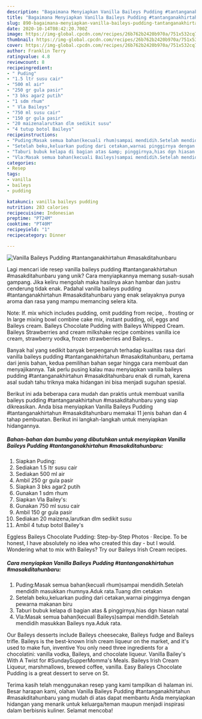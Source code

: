 ```yaml
---
description: "Bagaimana Menyiapkan Vanilla Baileys Pudding #tantanganakhirtahun #masakditahunbaru, Bikin Ngiler"
title: "Bagaimana Menyiapkan Vanilla Baileys Pudding #tantanganakhirtahun #masakditahunbaru, Bikin Ngiler"
slug: 890-bagaimana-menyiapkan-vanilla-baileys-pudding-tantanganakhirtahun-masakditahunbaru-bikin-ngiler
date: 2020-10-14T08:42:20.700Z
image: https://img-global.cpcdn.com/recipes/26b762b2420b970a/751x532cq70/vanilla-baileys-pudding-tantanganakhirtahun-masakditahunbaru-foto-resep-utama.jpg
thumbnail: https://img-global.cpcdn.com/recipes/26b762b2420b970a/751x532cq70/vanilla-baileys-pudding-tantanganakhirtahun-masakditahunbaru-foto-resep-utama.jpg
cover: https://img-global.cpcdn.com/recipes/26b762b2420b970a/751x532cq70/vanilla-baileys-pudding-tantanganakhirtahun-masakditahunbaru-foto-resep-utama.jpg
author: Franklin Terry
ratingvalue: 4.8
reviewcount: 8
recipeingredient:
- " Puding"
- "1.5 ltr susu cair"
- "500 ml air"
- "250 gr gula pasir"
- "3 bks agar2 putih"
- "1 sdm rhum"
- " Vla Baileys"
- "750 ml susu cair"
- "150 gr gula pasir"
- "20 maizenalarutkan dlm sedikit susu"
- "4 tutup botol Baileys"
recipeinstructions:
- "Puding:Masak semua bahan(kecuali rhum)sampai mendidih.Setelah mendidih masukkan rhumnya.Aduk rata.Tuang dlm cetakan"
- "Setelah beku,keluarkan puding dari cetakan,warnai pinggirnya dengan pewarna makanan biru"
- "Taburi bubuk kelapa di bagian atas &amp; pinggirnya,hias dgn hiasan natal"
- "Vla:Masak semua bahan(kecuali Baileys)sampai mendidih.Setelah mendidih masukkan Baileys nya.Aduk rata."
categories:
- Resep
tags:
- vanilla
- baileys
- pudding

katakunci: vanilla baileys pudding 
nutrition: 283 calories
recipecuisine: Indonesian
preptime: "PT24M"
cooktime: "PT40M"
recipeyield: "1"
recipecategory: Dinner

---
```



![Vanilla Baileys Pudding #tantanganakhirtahun #masakditahunbaru](https://img-global.cpcdn.com/recipes/26b762b2420b970a/751x532cq70/vanilla-baileys-pudding-tantanganakhirtahun-masakditahunbaru-foto-resep-utama.jpg)

Lagi mencari ide resep vanilla baileys pudding #tantanganakhirtahun #masakditahunbaru yang unik? Cara menyiapkannya memang susah-susah gampang. Jika keliru mengolah maka hasilnya akan hambar dan justru cenderung tidak enak. Padahal vanilla baileys pudding #tantanganakhirtahun #masakditahunbaru yang enak selayaknya punya aroma dan rasa yang mampu memancing selera kita.

Note: If. mix which includes pudding, omit pudding from recipe, . frosting or In large mixing bowl combine cake mix, instant pudding, oil, eggs and Baileys cream. Baileys Chocolate Pudding with Baileys Whipped Cream. Baileys Strawberries and cream milkshake recipe combines vanilla ice cream, strawberry vodka, frozen strawberries and Baileys..

Banyak hal yang sedikit banyak berpengaruh terhadap kualitas rasa dari vanilla baileys pudding #tantanganakhirtahun #masakditahunbaru, pertama dari jenis bahan, kedua pemilihan bahan segar hingga cara membuat dan menyajikannya. Tak perlu pusing kalau mau menyiapkan vanilla baileys pudding #tantanganakhirtahun #masakditahunbaru enak di rumah, karena asal sudah tahu triknya maka hidangan ini bisa menjadi suguhan spesial.


Berikut ini ada beberapa cara mudah dan praktis untuk membuat vanilla baileys pudding #tantanganakhirtahun #masakditahunbaru yang siap dikreasikan. Anda bisa menyiapkan Vanilla Baileys Pudding #tantanganakhirtahun #masakditahunbaru memakai 11 jenis bahan dan 4 tahap pembuatan. Berikut ini langkah-langkah untuk menyiapkan hidangannya.

<!--inarticleads1-->

##### Bahan-bahan dan bumbu yang dibutuhkan untuk menyiapkan Vanilla Baileys Pudding #tantanganakhirtahun #masakditahunbaru:

1. Siapkan  Puding:
1. Sediakan 1.5 ltr susu cair
1. Sediakan 500 ml air
1. Ambil 250 gr gula pasir
1. Siapkan 3 bks agar2 putih
1. Gunakan 1 sdm rhum
1. Siapkan  Vla Bailey&#39;s:
1. Gunakan 750 ml susu cair
1. Ambil 150 gr gula pasir
1. Sediakan 20 maizena,larutkan dlm sedikit susu
1. Ambil 4 tutup botol Bailey&#39;s


Eggless Baileys Chocolate Pudding: Step-by-Step Photos · Recipe. To be honest, I have absolutely no idea who created this day - but I would. Wondering what to mix with Baileys? Try our Baileys Irish Cream recipes. 

<!--inarticleads2-->

##### Cara menyiapkan Vanilla Baileys Pudding #tantanganakhirtahun #masakditahunbaru:

1. Puding:Masak semua bahan(kecuali rhum)sampai mendidih.Setelah mendidih masukkan rhumnya.Aduk rata.Tuang dlm cetakan
1. Setelah beku,keluarkan puding dari cetakan,warnai pinggirnya dengan pewarna makanan biru
1. Taburi bubuk kelapa di bagian atas &amp; pinggirnya,hias dgn hiasan natal
1. Vla:Masak semua bahan(kecuali Baileys)sampai mendidih.Setelah mendidih masukkan Baileys nya.Aduk rata.


Our Baileys desserts include Baileys cheesecake, Baileys fudge and Baileys trifle. Baileys is the best-known Irish cream liqueur on the market, and it&#39;s used to make fun, inventive You only need three ingredients for a chocolatini: vanilla vodka, Baileys, and chocolate liqueur. Vanilla Bailey&#39;s With A Twist for #SundaySupperMomma&#39;s Meals. Baileys Irish Cream Liqueur, marshmallows, brewed coffee, vanilla. Easy Baileys Chocolate Pudding is a great dessert to serve on St. 

Terima kasih telah menggunakan resep yang kami tampilkan di halaman ini. Besar harapan kami, olahan Vanilla Baileys Pudding #tantanganakhirtahun #masakditahunbaru yang mudah di atas dapat membantu Anda menyiapkan hidangan yang menarik untuk keluarga/teman maupun menjadi inspirasi dalam berbisnis kuliner. Selamat mencoba!

